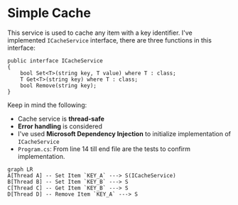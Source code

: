 # Simple Cache
This service is used to cache any item with a key identifier.
I've implemented `ICacheService` interface, there are three functions in this interface:
```
public interface ICacheService
{
    bool Set<T>(string key, T value) where T : class;
    T Get<T>(string key) where T : class;
    bool Remove(string key);
}
```
Keep in mind the following:
 - Cache service is **thread-safe**
 - **Error handling** is considered 
 - I've used **Microsoft Dependency Injection** to initialize implementation of `ICacheService`
 -  `Program.cs`: From line 14 till end file are the tests to confirm implementation.

```mermaid
graph LR
A[Thread A] -- Set Item `KEY_A` ---> S(ICacheService)
B[Thread B] -- Set Item `KEY_B` ---> S
C[Thread C] -- Get Item `KEY_B` ---> S
D[Thread D] -- Remove Item `KEY_A` ---> S
```